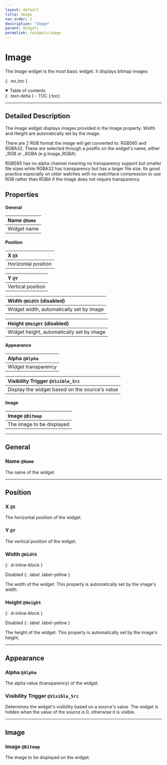 ```yaml
---
layout: default
title: Image
nav_order: 1
description: "Image"
parent: Widgets
permalink: /widgets/image
---
```


# Image
The Image widget is the most basic widget. It displays bitmap images

{: .no_toc }

<details open markdown="block">
  <summary>
    Table of contents
  </summary>
  {: .text-delta }
- TOC
{:toc}
</details>

---

## Detailed Description
The Image widget displays images provided in the Image property. Width and Height are automatically set by the image.

There are 2 RGB format the image will get converted to: RGB565 and RGBA32. These are selected through a postfix on the widget's name, either _RGB or _RGBA (e.g Image_RGBA).

RGB565 has no alpha channel meaning no transparency support but smaller file sizes while RGBA32 has transparency but has a larger file size. Its good practice especially on older watches with no watchface compression to use RGB rather than RGBA if the image does not require transparency.

## Properties
#### General
|Name `@Name`|
|:----------|
|Widget name|

#### Position
|X `@X`|
|:----------|
|Horizontal position|

|Y `@Y`|
|:----------|
|Vertical position|

|Width `@Width` (disabled)|
|:----------|
|Widget width, automatically set by image|

|Height `@Height` (disabled)|
|:----------|
|Widget height, automatically set by image|

#### Appearance
|Alpha `@Alpha`|
|:----------|
|Widget transparency|

|Visibility Trigger `@Visible_Src`|
|:----------|
|Display the widget based on the source's value|

#### Image
|Image `@Bitmap`|
|:----------|
|The image to be displayed|

---
## General

### Name `@Name`
The name of the widget.

---
## Position

### X `@X`
The horizontal position of the widget.

### Y `@Y`
The vertical position of the widget.

### Width `@Width`

{: .d-inline-block }

Disabled {: .label .label-yellow }

The width of the widget. This property is automatically set by the image's width.

### Height `@Height`

{: .d-inline-block }

Disabled {: .label .label-yellow }

The height of the widget. This property is automatically set by the image's height.

---

## Appearance

### Alpha `@Alpha`
The alpha value (transparency) of the widget.

### Visibility Trigger `@Visible_Src`
Determines the widget's visibility based on a source's value. The widget is hidden when the value of the source is 0, otherwise it is visible.

---

## Image

### Image `@Bitmap`
The image to be displayed on the widget.


